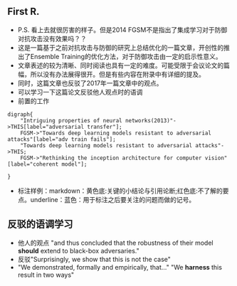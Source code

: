 ## First R.
+ P.S. 看上去就很厉害的样子。但是2014 FGSM不是指出了集成学习对于防御对抗攻击没有效果吗？？
+ 这是一篇基于之前对抗攻击与防御的研究上总结优化的一篇文章，开创性的推出了Ensemble Training的优化方法，对于防御攻击由一定的启示性意义。
+ 文章表述的较为清晰、同时阅读也具有一定的难度。可能受限于会议论文的篇幅，所以没有办法展得很开。但是有些内容在附录中有详细的提及。
+ 同时，这篇文章也反驳了2017年一篇文章中的观点。
+ 可以学习一下这篇论文反驳他人观点时的语调
+ 前置的工作
```graphviz
digraph{
    "Intriguing properties of neural networks(2013)"->THIS[label="adversarial transfer"];
    FGSM->"Towards deep learning models resistant to adversarial attacks"[label="adv train fails"];
    "Towards deep learning models resistant to adversarial attacks"->THIS;
    FGSM->"Rethinking the inception architecture for computer vision"[label="coherent model"];

}

```
+ 标注样例：markdown：黄色底:关键的小结论与引用论断;红色底:不了解的要点。underline：蓝色：用于标注之后要关注的问题而做的记号。

## 反驳的语调学习
+ 他人的观点 "and thus concluded that the robustness of their model **should** extend to black-box adversaries."
+ 反驳"Surprisingly, we show that this is not the case"
+ "We demonstrated, formally and empirically, that..." "We **harness** this result in two ways"